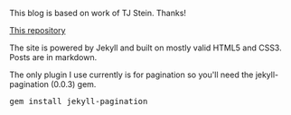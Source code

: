 This blog is based on work of TJ Stein. Thanks!

[This repository](https://github.com/patito/patito.github.com) 

The site is powered by Jekyll and built on mostly valid HTML5 and CSS3. Posts are in markdown.

The only plugin I use currently is for pagination so you'll need the jekyll-pagination (0.0.3) gem.

<pre>gem install jekyll-pagination</pre>


